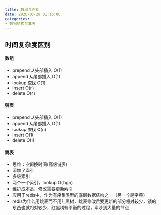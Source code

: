 ```yaml
---
title: 数组与链表
date: 2020-03-28 01:16:06
categories:
- 数据结构与算法
---
```

## 时间复杂度区别
#### 数组  
* prepend 从头部插入 O(1)
* append  从尾部插入 O(1)
* lookup  查找       O(1)
* insert  O(n)
* delete  O(n)
#### 链表  
* prepend 从头部插入 O(1)
* append  从尾部插入 O(1)
* lookup  查找       O(n)
* insert  O(1)
* delete  O(1)
#### 跳表  
* 思维：空间换时间(高级链表)
* 添加了索引
* 多级索引
* 两个一个索引，lookup O(logn)
* 维护成本高，修改需要更新索引
* 应用于redis中，作为有序集类型的底层数据结构之一（另一个是字典）
* redis为什么用跳表而不用红黑树，跳表修改后要更新的部分相对较少，锁的东西也就相对较少，红黑树有平衡的过程，牵涉到大量的节点




